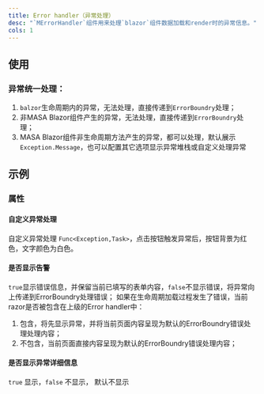 ```yaml
---
title: Error handler（异常处理）
desc: "`MErrorHandler`组件用来处理`blazor`组件数据加载和render时的异常信息。"
cols: 1
---
```


## 使用

### 异常统一处理：

1. `balzor`生命周期内的异常，无法处理，直接传递到`ErrorBoundry`处理；
2. 非MASA Blazor组件产生的异常，无法处理，直接传递到`ErrorBoundry`处理；
3. MASA Blazor组件非生命周期方法产生的异常，都可以处理，默认展示`Exception.Message`，也可以配置其它选项显示异常堆栈或自定义处理异常

<error-handler-usage></error-handler-usage>

## 示例

### 属性

#### 自定义异常处理

自定义异常处理 `Func<Exception,Task>`，点击按钮触发异常后，按钮背景为红色，文字颜色为白色。

<masa-example file="Examples.error_handler.OnErrorHandleAsync"></masa-example>

#### 是否显示告警

 `true`显示错误信息，并保留当前已填写的表单内容，`false`不显示错误，将异常向上传递到ErrorBoundry处理错误；
 如果在生命周期加载过程发生了错误，当前razor是否被包含在上级的Error handler中：
 1. 包含，将先显示异常，并将当前页面内容呈现为默认的ErrorBoundry错误处理处理内容；
 2. 不包含，当前页面直接内容呈现为默认的ErrorBoundry错误处理内容；

<masa-example file="Examples.error_handler.ShowAlert"></masa-example>

#### 是否显示异常详细信息

`true` 显示，`false` 不显示， 默认不显示

<masa-example file="Examples.error_handler.ShowDetail"></masa-example>




